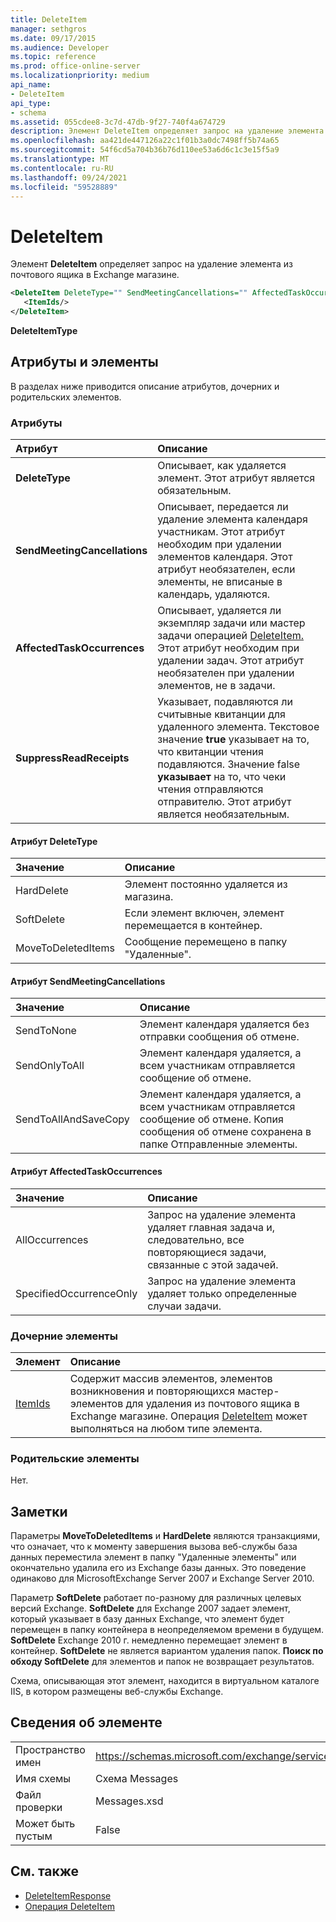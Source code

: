 ```yaml
---
title: DeleteItem
manager: sethgros
ms.date: 09/17/2015
ms.audience: Developer
ms.topic: reference
ms.prod: office-online-server
ms.localizationpriority: medium
api_name:
- DeleteItem
api_type:
- schema
ms.assetid: 055cdee8-3c7d-47db-9f27-740f4a674729
description: Элемент DeleteItem определяет запрос на удаление элемента из почтового ящика в Exchange магазине.
ms.openlocfilehash: aa421de447126a22c1f01b3a0dc7498ff5b74a65
ms.sourcegitcommit: 54f6cd5a704b36b76d110ee53a6d6c1c3e15f5a9
ms.translationtype: MT
ms.contentlocale: ru-RU
ms.lasthandoff: 09/24/2021
ms.locfileid: "59528889"
---
```

# <a name="deleteitem"></a>DeleteItem

Элемент **DeleteItem** определяет запрос на удаление элемента из почтового ящика в Exchange магазине. 
  
```XML
<DeleteItem DeleteType="" SendMeetingCancellations="" AffectedTaskOccurrences="" SuppressReadReceipts="">
   <ItemIds/>
</DeleteItem>
```

 **DeleteItemType**
## <a name="attributes-and-elements"></a>Атрибуты и элементы

В разделах ниже приводится описание атрибутов, дочерних и родительских элементов.
  
### <a name="attributes"></a>Атрибуты

|**Атрибут**|**Описание**|
|:-----|:-----|
|**DeleteType** <br/> |Описывает, как удаляется элемент. Этот атрибут является обязательным.  <br/> |
|**SendMeetingCancellations** <br/> |Описывает, передается ли удаление элемента календаря участникам. Этот атрибут необходим при удалении элементов календаря. Этот атрибут необязателен, если элементы, не вписаные в календарь, удаляются.  <br/> |
|**AffectedTaskOccurrences** <br/> |Описывает, удаляется ли экземпляр задачи или мастер задачи операцией [DeleteItem.](deleteitem-operation.md) Этот атрибут необходим при удалении задач. Этот атрибут необязателен при удалении элементов, не в задачи.  <br/> |
|**SuppressReadReceipts** <br/> |Указывает, подавляются ли считывные квитанции для удаленного элемента. Текстовое значение **true** указывает на то, что квитанции чтения подавляются. Значение false **указывает** на то, что чеки чтения отправляются отправителю. Этот атрибут является необязательным.  <br/> |
   
#### <a name="deletetype-attribute"></a>Атрибут DeleteType

|**Значение**|**Описание**|
|:-----|:-----|
|HardDelete  <br/> |Элемент постоянно удаляется из магазина.  <br/> |
|SoftDelete  <br/> |Если элемент включен, элемент перемещается в контейнер.  <br/> |
|MoveToDeletedItems  <br/> |Сообщение перемещено в папку "Удаленные".  <br/> |
   
#### <a name="sendmeetingcancellations-attribute"></a>Атрибут SendMeetingCancellations

|**Значение**|**Описание**|
|:-----|:-----|
|SendToNone  <br/> |Элемент календаря удаляется без отправки сообщения об отмене.  <br/> |
|SendOnlyToAll  <br/> |Элемент календаря удаляется, а всем участникам отправляется сообщение об отмене.  <br/> |
|SendToAllAndSaveCopy  <br/> |Элемент календаря удаляется, а всем участникам отправляется сообщение об отмене. Копия сообщения об отмене сохранена в папке Отправленные элементы.  <br/> |
   
#### <a name="affectedtaskoccurrences-attribute"></a>Атрибут AffectedTaskOccurrences

|**Значение**|**Описание**|
|:-----|:-----|
|AllOccurrences  <br/> |Запрос на удаление элемента удаляет главная задача и, следовательно, все повторяющиеся задачи, связанные с этой задачей.  <br/> |
|SpecifiedOccurrenceOnly  <br/> |Запрос на удаление элемента удаляет только определенные случаи задачи.  <br/> |
   
### <a name="child-elements"></a>Дочерние элементы

|**Элемент**|**Описание**|
|:-----|:-----|
|[ItemIds](itemids.md) <br/> |Содержит массив элементов, элементов возникновения и повторяющихся мастер-элементов для удаления из почтового ящика в Exchange магазине. Операция [DeleteItem](deleteitem-operation.md) может выполняться на любом типе элемента.  <br/> |
   
### <a name="parent-elements"></a>Родительские элементы

Нет.
  
## <a name="remarks"></a>Заметки

Параметры **MoveToDeletedItems** и **HardDelete** являются транзакциями, что означает, что к моменту завершения вызова веб-службы база данных переместила элемент в папку "Удаленные элементы" или окончательно удалила его из Exchange базы данных. Это поведение одинаково для MicrosoftExchange Server 2007 и Exchange Server 2010. 
  
Параметр **SoftDelete** работает по-разному для различных целевых версий Exchange. **SoftDelete** для Exchange 2007 задает элемент, который указывает в базу данных Exchange, что элемент будет перемещен в папку контейнера в неопределяемом времени в будущем. **SoftDelete** Exchange 2010 г. немедленно перемещает элемент в контейнер. **SoftDelete** не является вариантом удаления папок. **Поиск по обходу SoftDelete** для элементов и папок не возвращает результатов. 
  
Схема, описывающая этот элемент, находится в виртуальном каталоге IIS, в котором размещены веб-службы Exchange.
  
## <a name="element-information"></a>Сведения об элементе

|||
|:-----|:-----|
|Пространство имен  <br/> |https://schemas.microsoft.com/exchange/services/2006/messages  <br/> |
|Имя схемы  <br/> |Схема Messages  <br/> |
|Файл проверки  <br/> |Messages.xsd  <br/> |
|Может быть пустым  <br/> |False  <br/> |
   
## <a name="see-also"></a>См. также

- [DeleteItemResponse](deleteitemresponse.md)  
- [Операция DeleteItem](deleteitem-operation.md)

